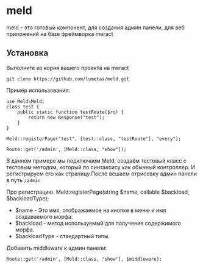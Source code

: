 # meld
meld - это готовый компонент, для создания админ панели, для веб приложений на базе фреймворка meract

## Установка
Выполните из корня вашего проекта на meract
```
git clone https://github.com/lumetas/meld.git
```

Пример использования:
```
use Meld\Meld;
class test {
	public static function testRoute($rq) {
		return new Response("test");
	}
}

Meld::registerPage("test", [test::class, "testRoute"], "every");

Route::get('/admin', [Meld::class, "show"]);
```

В данном примере мы подключаем Meld, создаём тестовый класс с тестовым методом, который по синтаксису как обычный контроллер. И регистрируем его как страницу.После вешаем отрисовку админ панели в путь `/admin`


Про регистрацию. 
Meld:registerPage(string $name, callable $backload, $backloadType);
- $name - Это имя, отображаемое на кнопке в меню и имя создаваемого морфа.
- $backload - метод используемый для получения содержимого морфа.
- $backloadType - стандартный типы.


Добавить middleware к админ панели:
```
Route::get('/admin', [Meld::class, "show"], $middleware);
```
